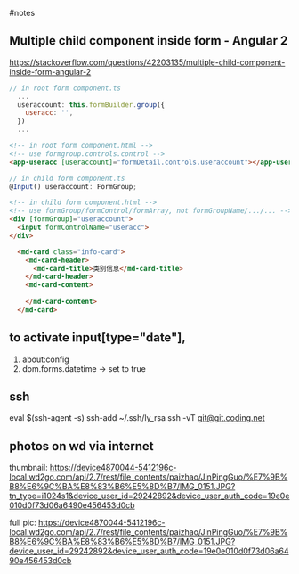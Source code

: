 #notes

## Multiple child component inside form - Angular 2
https://stackoverflow.com/questions/42203135/multiple-child-component-inside-form-angular-2
```js
// in root form component.ts
  ...
  useraccount: this.formBuilder.group({
    useracc: '',
  })
  ...
```

```html
<!-- in root form component.html -->
<!-- use formgroup.controls.control -->
<app-useracc [useraccount]="formDetail.controls.useraccount"></app-useracc>
```

```js
// in child form component.ts
@Input() useraccount: FormGroup;
```

```html
<!-- in child form component.html -->
<!-- use formGroup/formControl/formArray, not formGroupName/.../... -->
<div [formGroup]="useraccount">
  <input formControlName="useracc">
</div>
```

```html
  <md-card class="info-card">
    <md-card-header>
      <md-card-title>类别信息</md-card-title>
    </md-card-header>
    <md-card-content>
      
    </md-card-content>
  </md-card>
```


## to activate input[type="date"],
1) about:config
2) dom.forms.datetime -> set to true

## ssh
eval $(ssh-agent -s)
ssh-add ~/.ssh/ly_rsa
ssh -vT git@git.coding.net

## photos on wd via internet
thumbnail:
https://device4870044-5412196c-local.wd2go.com/api/2.7/rest/file_contents/paizhao/JinPingGuo/%E7%9B%B8%E6%9C%BA%E8%83%B6%E5%8D%B7/IMG_0151.JPG?tn_type=i1024s1&device_user_id=29242892&device_user_auth_code=19e0e010d0f73d06a6490e456453d0cb

full pic:
https://device4870044-5412196c-local.wd2go.com/api/2.7/rest/file_contents/paizhao/JinPingGuo/%E7%9B%B8%E6%9C%BA%E8%83%B6%E5%8D%B7/IMG_0151.JPG?device_user_id=29242892&device_user_auth_code=19e0e010d0f73d06a6490e456453d0cb